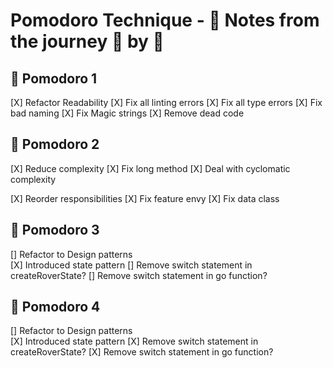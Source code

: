 # Pomodoro Technique - 📝 Notes from the journey 🍅 by 🍅

## 🍅 Pomodoro 1
[X] Refactor Readability
    [X] Fix all linting errors
    [X] Fix all type errors
    [X] Fix bad naming
    [X] Fix Magic strings
    [X] Remove dead code

## 🍅 Pomodoro 2
[X] Reduce complexity
    [X] Fix long method
    [X] Deal with cyclomatic complexity

[X] Reorder responsibilities
    [X] Fix feature envy
    [X] Fix data class

## 🍅 Pomodoro 3
[] Refactor to Design patterns    
    [X] Introduced state pattern
    [] Remove switch statement in createRoverState?
    [] Remove switch statement in go function?

## 🍅 Pomodoro 4
[] Refactor to Design patterns    
    [X] Introduced state pattern
    [X] Remove switch statement in createRoverState?
    [X] Remove switch statement in go function?